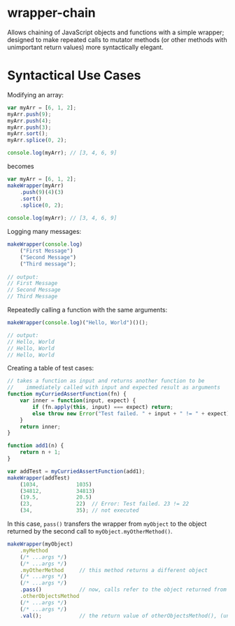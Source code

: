 # wrapper-chain

Allows chaining of JavaScript objects and functions with a simple wrapper; designed to make repeated calls to mutator methods (or other methods with unimportant return values) more syntactically elegant.

# Syntactical Use Cases
Modifying an array:
```javascript
var myArr = [6, 1, 2];
myArr.push(9);
myArr.push(4);
myArr.push(3);
myArr.sort();
myArr.splice(0, 2);

console.log(myArr); // [3, 4, 6, 9]
```
becomes
```javascript
var myArr = [6, 1, 2];
makeWrapper(myArr)
    .push(9)(4)(3)
    .sort()
    .splice(0, 2);
    
console.log(myArr); // [3, 4, 6, 9]
```
Logging many messages:
```javascript
makeWrapper(console.log)
    ("First Message")
    ("Second Message")
    ("Third message");
    
// output:
// First Message
// Second Message
// Third Message
```
Repeatedly calling a function with the same arguments:
```javascript
makeWrapper(console.log)("Hello, World")()();

// output:
// Hello, World
// Hello, World
// Hello, World
```
Creating a table of test cases:
```javascript
// takes a function as input and returns another function to be 
//    immediately called with input and expected result as arguments
function myCurriedAssertFunction(fn) {
    var inner = function(input, expect) {
        if (fn.apply(this, input) === expect) return;
        else throw new Error("Test failed. " + input + " != " + expect);
    }
    return inner;
}

function add1(n) {
    return n + 1;
}

var addTest = myCurriedAssertFunction(add1);
makeWrapper(addTest)
    (1034,            1035)
    (34812,           34813)
    (19.5,            20.5)
    (23,              22)  // Error: Test failed. 23 != 22
    (34,              35); // not executed
```
In this case, `pass()` transfers the wrapper from `myObject` to the object returned by the second call to `myObject.myOtherMethod()`.
```javascript
makeWrapper(myObject)
    .myMethod
    (/* ...args */)
    (/* ...args */)
    .myOtherMethod     // this method returns a different object
    (/* ...args */)
    (/* ...args */)
    .pass()            // now, calls refer to the object returned from myOtherMethod()
    .otherObjectsMethod     
    (/* ...args */)
    (/* ...args */)
    .val();            // the return value of otherObjectsMethod(), (unwrapped)
```
